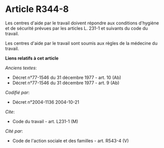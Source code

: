 # Article R344-8

Les centres d'aide par le travail doivent répondre aux conditions d'hygiène et de sécurité prévues par les articles L. 231-1
et suivants du code du travail.

Les centres d'aide par le travail sont soumis aux règles de la médecine du travail.

**Liens relatifs à cet article**

_Anciens textes_:

  - Décret n°77-1546 du 31 décembre 1977 - art. 10 (Ab)
  - Décret n°77-1546 du 31 décembre 1977 - art. 9 (Ab)

_Codifié par_:

  - Décret n°2004-1136 2004-10-21

_Cite_:

  - Code du travail - art. L231-1 (M)

_Cité par_:

  - Code de l'action sociale et des familles - art. R543-4 (V)
